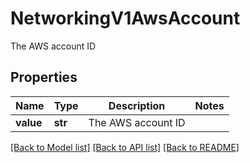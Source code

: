 # NetworkingV1AwsAccount

The AWS account ID

## Properties
Name | Type | Description | Notes
------------ | ------------- | ------------- | -------------
**value** | **str** | The AWS account ID | 

[[Back to Model list]](../README.md#documentation-for-models) [[Back to API list]](../README.md#documentation-for-api-endpoints) [[Back to README]](../README.md)


